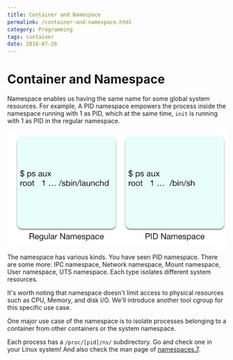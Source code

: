 ```yaml
---
title: Container and Namespace
permalink: /container-and-namespace.html
category: Programming
tags: container
date: 2018-07-26
---
```


# Container and Namespace

Namespace enables us having the same name for some global system resources. For example, A PID namespace empowers the process inside the namespace running with 1 as PID, which at the same time, `init` is running with 1 as PID in the regular namespace.

![Container PID namespace](/static/images/container-PID-namespace.png)

The namespace has various kinds. You have seen PID namespace. There are some more: IPC namespace, Network namespace, Mount namespace, User namespace, UTS namespace. Each type isolates different system resources. 

It's worth noting that namespace doesn't limit access to physical resources such as CPU, Memory, and disk I/O. We'll introduce another tool cgroup for this specific use case.

One major use case of the namespace is to isolate processes belonging to a container from other containers or the system namespace.

Each process has a `/proc/[pid]/ns/` subdirectory. Go and check one in your Linux system! And also check the man page of [namespaces.7](http://man7.org/linux/man-pages/man7/namespaces.7.html).
